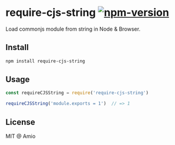 # require-cjs-string [![npm-version][npm-badge]][npm-link]

Load commonjs module from string in Node & Browser.

## Install

```bash
npm install require-cjs-string
```

## Usage

```javascript
const requireCJSString = require('require-cjs-string')

requireCJSString('module.exports = 1')  // => 1
```

## License

MIT @ Amio

[amio-link]: https://github.com/amio
[npm-badge]: https://img.shields.io/npm/v/require-cjs-string.svg?style=flat-square
[npm-link]: http://www.npmjs.com/package/require-cjs-string
